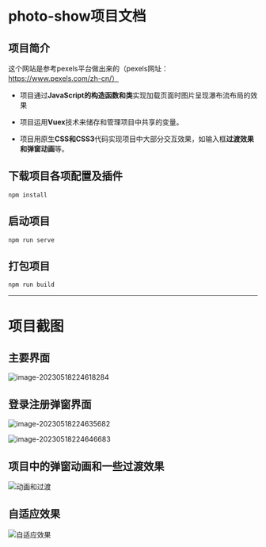 # photo-show项目文档

## 项目简介

这个网站是参考pexels平台做出来的（pexels网址：https://www.pexels.com/zh-cn/）

- 项目通过**JavaScript的构造函数和类**实现加载页面时图片呈现瀑布流布局的效果

- 项目运用**Vuex**技术来储存和管理项目中共享的变量。

- 项目用原生**CSS和CSS3**代码实现项目中大部分交互效果，如输入框**过渡效果和弹窗动画**等。



## 下载项目各项配置及插件

```
npm install
```

## 启动项目

```
npm run serve
```

## 打包项目

```
npm run build
```





---





# 项目截图

## 主要界面

![image-20230518224618284](https://github.com/kunjinkaottt/photo-show/assets/110094636/8340c55e-2226-42b9-8160-103227d6048d)


## 登录注册弹窗界面
![image-20230518224635682](https://github.com/kunjinkaottt/photo-show/assets/110094636/bb0dcb2c-17a1-42f3-b1f3-06ba98fee42a)

![image-20230518224646683](https://github.com/kunjinkaottt/photo-show/assets/110094636/71f35c80-0169-4fff-8054-f50fcf1b2996)


## 项目中的弹窗动画和一些过渡效果

![动画和过渡](https://github.com/kunjinkaottt/photo-show/assets/110094636/168cf00a-0a77-4065-978c-34f3d5c5a91a)


## 自适应效果

![自适应效果](https://github.com/kunjinkaottt/photo-show/assets/110094636/c4c22594-4962-4f0f-a269-a860ac0a6007)
